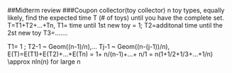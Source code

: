 ##Midterm review 
###Coupon collector(toy collector) 
n toy types, equally likely, 
find the expected  time T (# of toys) until you have the complete set. 
T=T1+T2+...+Tn, 
T1= time until 1st new toy = 1;
T2=additonal time until the 2st new toy
T3=.......

T1= 1 ;
T2-1 ~ Geom((n-1)/n),...
Tj-1 ~ Geom((n-(j-1))/n),
E(T)=E(T1)+E(T2)+...+E(Tn) 
    = 1+ n/(n-1)+...+ n/1 = n(1+1/2+1/3+...+1/n) 
    \approx nln(n) for large n 
    



